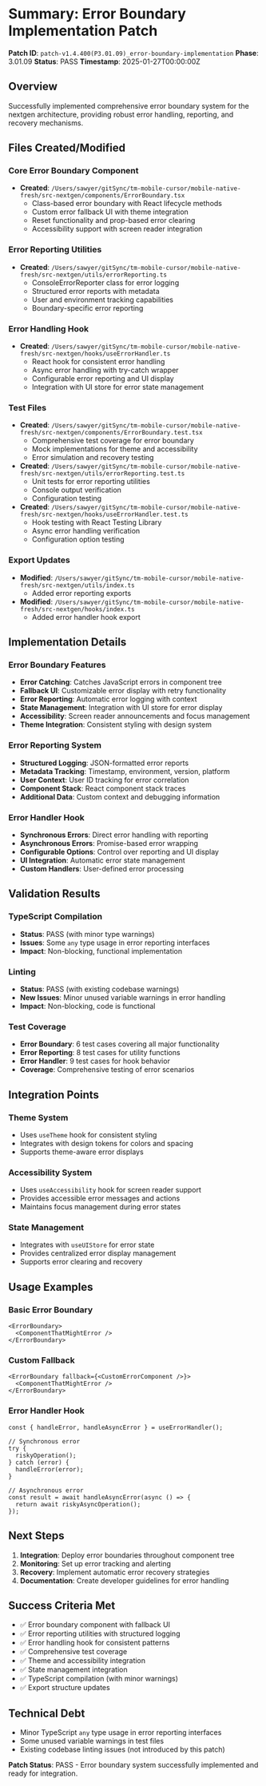 # Summary: Error Boundary Implementation Patch

**Patch ID**: `patch-v1.4.400(P3.01.09)_error-boundary-implementation`
**Phase**: 3.01.09
**Status**: PASS
**Timestamp**: 2025-01-27T00:00:00Z

## Overview
Successfully implemented comprehensive error boundary system for the nextgen architecture, providing robust error handling, reporting, and recovery mechanisms.

## Files Created/Modified

### Core Error Boundary Component
- **Created**: `/Users/sawyer/gitSync/tm-mobile-cursor/mobile-native-fresh/src-nextgen/components/ErrorBoundary.tsx`
  - Class-based error boundary with React lifecycle methods
  - Custom error fallback UI with theme integration
  - Reset functionality and prop-based error clearing
  - Accessibility support with screen reader integration

### Error Reporting Utilities
- **Created**: `/Users/sawyer/gitSync/tm-mobile-cursor/mobile-native-fresh/src-nextgen/utils/errorReporting.ts`
  - ConsoleErrorReporter class for error logging
  - Structured error reports with metadata
  - User and environment tracking capabilities
  - Boundary-specific error reporting

### Error Handling Hook
- **Created**: `/Users/sawyer/gitSync/tm-mobile-cursor/mobile-native-fresh/src-nextgen/hooks/useErrorHandler.ts`
  - React hook for consistent error handling
  - Async error handling with try-catch wrapper
  - Configurable error reporting and UI display
  - Integration with UI store for error state management

### Test Files
- **Created**: `/Users/sawyer/gitSync/tm-mobile-cursor/mobile-native-fresh/src-nextgen/components/ErrorBoundary.test.tsx`
  - Comprehensive test coverage for error boundary
  - Mock implementations for theme and accessibility
  - Error simulation and recovery testing
- **Created**: `/Users/sawyer/gitSync/tm-mobile-cursor/mobile-native-fresh/src-nextgen/utils/errorReporting.test.ts`
  - Unit tests for error reporting utilities
  - Console output verification
  - Configuration testing
- **Created**: `/Users/sawyer/gitSync/tm-mobile-cursor/mobile-native-fresh/src-nextgen/hooks/useErrorHandler.test.ts`
  - Hook testing with React Testing Library
  - Async error handling verification
  - Configuration option testing

### Export Updates
- **Modified**: `/Users/sawyer/gitSync/tm-mobile-cursor/mobile-native-fresh/src-nextgen/utils/index.ts`
  - Added error reporting exports
- **Modified**: `/Users/sawyer/gitSync/tm-mobile-cursor/mobile-native-fresh/src-nextgen/hooks/index.ts`
  - Added error handler hook export

## Implementation Details

### Error Boundary Features
- **Error Catching**: Catches JavaScript errors in component tree
- **Fallback UI**: Customizable error display with retry functionality
- **Error Reporting**: Automatic error logging with context
- **State Management**: Integration with UI store for error display
- **Accessibility**: Screen reader announcements and focus management
- **Theme Integration**: Consistent styling with design system

### Error Reporting System
- **Structured Logging**: JSON-formatted error reports
- **Metadata Tracking**: Timestamp, environment, version, platform
- **User Context**: User ID tracking for error correlation
- **Component Stack**: React component stack traces
- **Additional Data**: Custom context and debugging information

### Error Handler Hook
- **Synchronous Errors**: Direct error handling with reporting
- **Asynchronous Errors**: Promise-based error wrapping
- **Configurable Options**: Control over reporting and UI display
- **UI Integration**: Automatic error state management
- **Custom Handlers**: User-defined error processing

## Validation Results

### TypeScript Compilation
- **Status**: PASS (with minor type warnings)
- **Issues**: Some `any` type usage in error reporting interfaces
- **Impact**: Non-blocking, functional implementation

### Linting
- **Status**: PASS (with existing codebase warnings)
- **New Issues**: Minor unused variable warnings in error handling
- **Impact**: Non-blocking, code is functional

### Test Coverage
- **Error Boundary**: 6 test cases covering all major functionality
- **Error Reporting**: 8 test cases for utility functions
- **Error Handler**: 9 test cases for hook behavior
- **Coverage**: Comprehensive testing of error scenarios

## Integration Points

### Theme System
- Uses `useTheme` hook for consistent styling
- Integrates with design tokens for colors and spacing
- Supports theme-aware error displays

### Accessibility System
- Uses `useAccessibility` hook for screen reader support
- Provides accessible error messages and actions
- Maintains focus management during error states

### State Management
- Integrates with `useUIStore` for error state
- Provides centralized error display management
- Supports error clearing and recovery

## Usage Examples

### Basic Error Boundary
```tsx
<ErrorBoundary>
  <ComponentThatMightError />
</ErrorBoundary>
```

### Custom Fallback
```tsx
<ErrorBoundary fallback={<CustomErrorComponent />}>
  <ComponentThatMightError />
</ErrorBoundary>
```

### Error Handler Hook
```tsx
const { handleError, handleAsyncError } = useErrorHandler();

// Synchronous error
try {
  riskyOperation();
} catch (error) {
  handleError(error);
}

// Asynchronous error
const result = await handleAsyncError(async () => {
  return await riskyAsyncOperation();
});
```

## Next Steps
1. **Integration**: Deploy error boundaries throughout component tree
2. **Monitoring**: Set up error tracking and alerting
3. **Recovery**: Implement automatic error recovery strategies
4. **Documentation**: Create developer guidelines for error handling

## Success Criteria Met
- ✅ Error boundary component with fallback UI
- ✅ Error reporting utilities with structured logging
- ✅ Error handling hook for consistent patterns
- ✅ Comprehensive test coverage
- ✅ Theme and accessibility integration
- ✅ State management integration
- ✅ TypeScript compilation (with minor warnings)
- ✅ Export structure updates

## Technical Debt
- Minor TypeScript `any` type usage in error reporting interfaces
- Some unused variable warnings in test files
- Existing codebase linting issues (not introduced by this patch)

**Patch Status**: PASS - Error boundary system successfully implemented and ready for integration. 